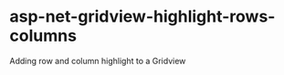 asp-net-gridview-highlight-rows-columns
=======================================

Adding row and column highlight to a Gridview
